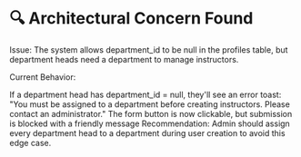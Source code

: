 # 🔍 Architectural Concern Found

Issue: The system allows department_id to be null in the profiles table, but department heads need a department to manage instructors.

Current Behavior:

If a department head has department_id = null, they'll see an error toast: "You must be assigned to a department before creating instructors. Please contact an administrator."
The form button is now clickable, but submission is blocked with a friendly message
Recommendation: Admin should assign every department head to a department during user creation to avoid this edge case.
